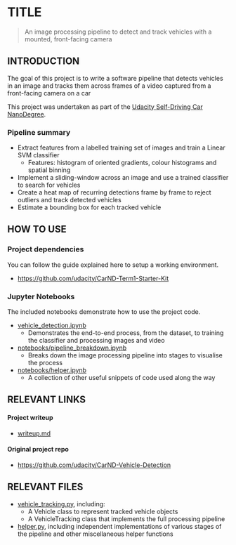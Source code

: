 # TITLE
> An image processing pipeline to detect and track vehicles with a mounted, front-facing camera

## INTRODUCTION
The goal of this project is to write a software pipeline that detects vehicles in an image and tracks them across frames of a video captured from a front-facing camera on a car

This project was undertaken as part of the [Udacity Self-Driving Car NanoDegree](https://eu.udacity.com/course/self-driving-car-engineer-nanodegree--nd013).

### Pipeline summary
* Extract features from a labelled training set of images and train a Linear SVM classifier
  * Features: histogram of oriented gradients, colour histograms and spatial binning
* Implement a sliding-window across an image and use a trained classifier to search for vehicles
* Create a heat map of recurring detections frame by frame to reject outliers and track detected vehicles
* Estimate a bounding box for each tracked vehicle

## HOW TO USE
### Project dependencies
You can follow the guide explained here to setup a working environment.
* https://github.com/udacity/CarND-Term1-Starter-Kit

### Jupyter Notebooks
The included notebooks demonstrate how to use the project code.
* [vehicle_detection.ipynb](vehicle_detection.ipynb)
  * Demonstrates the end-to-end process, from the dataset, to training the classifier and processing images and video
* [notebooks/pipeline_breakdown.ipynb](notebooks/pipeline_breakdown.ipynb)
  * Breaks down the image processing pipeline into stages to visualise the process
* [notebooks/helper.ipynb](notebooks/helper.ipynb)
  * A collection of other useful snippets of code used along the way

## RELEVANT LINKS
#### Project writeup
* [writeup.md](writeup.md)

#### Original project repo
* https://github.com/udacity/CarND-Vehicle-Detection

## RELEVANT FILES
* [vehicle_tracking.py](vehicle_tracking.py), including:
  * A Vehicle class to represent tracked vehicle objects
  * A VehicleTracking class that implements the full processing pipeline
* [helper.py](helper.py), including independent implementations of various stages of the pipeline and other miscellaneous helper functions
